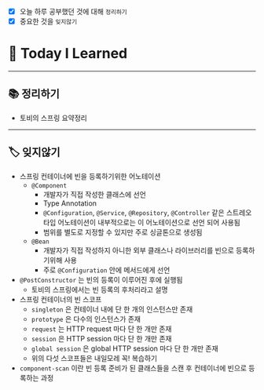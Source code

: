 - [x]  오늘 하루 공부했던 것에 대해 `정리하기`
- [x]  중요한 것을 `잊지않기`

# 🚩 Today I Learned

---

## 📚 정리하기

- 토비의 스프링 요약정리

---

## 🏷 잊지않기

- 스프링 컨테이너에 빈을 등록하기위한 어노테이션
    - `@Component`
        - 개발자가 직접 작성한 클래스에 선언
        - Type Annotation
        - `@Configuration`, `@Service`, `@Repository`, `@Controller` 같은 스트레오타입 어노테이션이 내부적으로는 이 어노테이션으로 선언 되어 사용됨
        - 범위를 별도로 지정할 수 있지만 주로 싱글톤으로 생성됨
    - `@Bean`
        - 개발자가 직접 작성하지 아니한 외부 클래스나 라이브러리를 빈으로 등록하기위해 사용
        - 주로 `@Configuration` 안에 메서드에게 선언
- `@PostConstructor` 는 빈의 등록이 이루어진 후에 실행됨
    - 토비의 스프링에서는 빈 등록의 후처리라고 설명
- 스프링 컨테이너의 빈 스코프
    - `singleton` 은 컨테이너 내에 단 한 개의 인스턴스만 존재
    - `prototype` 은 다수의 인스턴스가 존재
    - `request` 는 HTTP request 마다 단 한 개만 존재
    - `session` 은 HTTP session 마다 단 한 개만 존재
    - `global session` 은 global HTTP session 마다 단 한 개만 존재
    - 위의 다섯 스코프들은 내일모레 꼭! 복습하기
- `component-scan` 이란 빈 등록 준비가 된 클래스들을 스캔 후 컨테이너에 빈으로 등록하는 과정